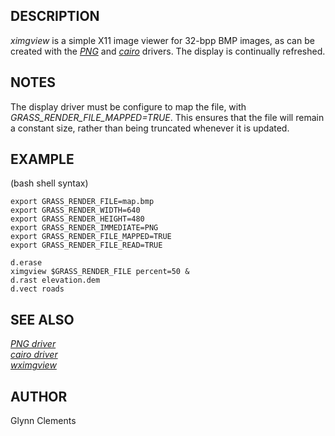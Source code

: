 ## DESCRIPTION

*ximgview* is a simple X11 image viewer for 32-bpp BMP images, as can be
created with the *[PNG](pngdriver.html)* and *[cairo](cairodriver.html)*
drivers. The display is continually refreshed.

## NOTES

The display driver must be configure to map the file, with
*GRASS_RENDER_FILE_MAPPED=TRUE*. This ensures that the file will remain
a constant size, rather than being truncated whenever it is updated.

## EXAMPLE

(bash shell syntax)

```
export GRASS_RENDER_FILE=map.bmp
export GRASS_RENDER_WIDTH=640
export GRASS_RENDER_HEIGHT=480
export GRASS_RENDER_IMMEDIATE=PNG
export GRASS_RENDER_FILE_MAPPED=TRUE
export GRASS_RENDER_FILE_READ=TRUE

d.erase
ximgview $GRASS_RENDER_FILE percent=50 &
d.rast elevation.dem
d.vect roads
```

## SEE ALSO

*[PNG driver](pngdriver.html)\
[cairo driver](cairodriver.html)\
[wximgview](wximgview.html)*

## AUTHOR

Glynn Clements
